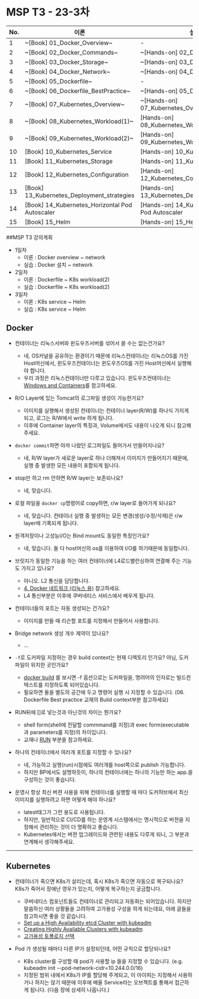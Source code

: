 # MSP T3 - 23-3차

| No. | 이론                                             | 실습                                                 |
| --- | ---------------------------------------------- | -------------------------------------------------- |
| 1   | ~[Book] 01_Docker_Overview~                      | -                                                  |
| 2   | ~[Book] 02_Docker_Commands~                      | ~[Hands-on] 02_Docker_Commands~                      |
| 3   | ~[Book] 03_Docker_Storage~                       | ~[Hands-on] 03_Docker_Storage~                       |
| 4   | ~[Book] 04_Docker_Network~                       | ~[Hands-on] 04_Docker_Network~                       |
| 5   | ~[Book] 05_Dockerfile~                           | -                                                  |
| 6   | ~[Book] 06_Dockerfile_BestPractice~              | ~[Hands-on] 05_Dockerfile~                           |
| 7   | ~[Book] 07_Kubernetes_Overview~                  | ~[Hands-on] 07_Kubernetes_Overview~                  |
| 8   | ~[Book] 08_Kubernetes_Workload(1)~               | [Hands-on] 08_Kubernetes_Workload(1)               |
| 9   | ~[Book] 09_Kubernetes_Workload(2)~               | [Hands-on] 09_Kubernetes_Workload(2)               |
| 10  | [Book] 10_Kubernetes_Service                   | [Hands-on] 10_Kubernetes_Service                   |
| 11  | [Book] 11_Kubernetes_Storage                   | [Hands-on] 11_Kubernetes_Storage                   |
| 12  | [Book] 12_Kubernetes_Configuration             | [Hands-on] 12_Kubernetes_Configuration             |
| 13  | [Book] 13_Kubernetes_Deployment_strategies     | [Hands-on] 13_Kubernetes_Deployment_strategies     |
| 14  | [Book] 14_Kubernetes_Horizontal Pod Autoscaler | [Hands-on] 14_Kubernetes_Horizontal Pod Autoscaler |
| 15  | [Book] 15_Helm                                 | [Hands-on] 15_Helm                                 |


##MSP T3 강의계획
- 1일차
  - 이론 : Docker overview ~ network
  - 실습 : Docker 설치 ~ network
- 2일차
  - 이론 : Dockerfile ~ K8s workload(2)
  - 실습 : Dockerfile ~ K8s workload(2)
- 3일차
  - 이론 : K8s service ~ Helm
  - 실습 : K8s service ~ Helm

## Docker

- 컨테이너는 리눅스서버와 윈도우즈서버를 섞어서 쓸 수는 없는건가요?
  - 네, OS커널을 공유하는 환경이기 때문에 리눅스컨테이너는 리눅스OS를 가진 Host머신에서, 윈도우즈컨테이너는 윈도우즈OS를 가진 Host머신에서 실행해야 합니다.
  - 우리 과정은 리눅스컨테이너만 다루고 있습니다. 윈도우즈컨테이너는 [Windows and Containers](https://docs.microsoft.com/en-us/virtualization/windowscontainers/about/)를 참고하세요.

- R/O Layer에 있는 Tomcat의 로그파일 생성이 가능한가요?
  - 이미지를 실행해서 생성된 컨테이너는 컨테이너 layer(R/W)를 하나식 가지게 되고, 로그는 R/W에서 write 하게 됩니다.
  - 이후에 Container layer의 특징과, Volume에서도 내용이 나오게 되니 참고해주세요.

- `docker commit`하면 아까 나왔던 로그파일도 들어가서 만들어지나요?
  - 네, R/W layer가 새로운 layer로 하나 더해져서 이미지가 만들어지기 때문에, 실행 중 발생한 모든 내용이 포함되게 됩니다.

- stop만 하고 rm 안하면 R/W layer는 보존되나요?
  - 네, 맞습니다.

- 로컬 파일을 `docker cp`명령어로 copy하면, r/w layer로 들어가게 되나요?
  - 네, 맞습니다. 컨테이너 실행 중 발생하는 모든 변경(생성/수정/삭제)은 r/w layer에 기록되게 됩니다.

- 원격저장이나 고성능I/O는 Bind mount도 동일한 특징인가요?
  - 네, 맞습니다. 둘 다 host머신의 os를 이용하여 I/O를 하기때문에 동일합니다.

- 브릿지가 동일한 기능을 하는 여러 컨테이너에 L4로드밸런싱하여 연결해 주는 기능도 가지고 있나요?
  - 아니오. L2 통신을 담당합니다.
  - [4. Docker 네트워크 (리눅스 용)](https://doitnow-man.tistory.com/m/183) 참고하세요.
  - L4 통신부분은 이후에 쿠버네티스 서비스에서 배우게 됩니다.

- 컨테이너들의 포트는 자동 생성되는 건가요?
  - 이미지를 만들 때 리슨할 포트를 지정해서 만들어서 사용합니다.

- Bridge network 생성 개수 제약이 있나요?
  - ...
 
- `-f`로 도커파일 지정하는 경우 build context는 현재 디렉토리 인가요? 아님, 도커파일이 위치한 곳인가요?
  - [docker build](https://docs.docker.com/engine/reference/commandline/build/) 를 보시면 -f 옵션으로는 도커파일을, 명려어의 인자로는 빌드컨텍스트를 지정하도록 되어있습니다.
  - 필요하면 둘을 별도의 공간에 두고 명령어 실행 시 지정할 수 있습니다. (06. Dockerfile Best practice 교재의 Build context부분 참고하세요)
  
- RUN뒤에 []로 넣는것과 아닌것의 차이는 뭔가요?
  - shell form(shell에 전달할 commmand를 지정)과 exec form(executable과 parameters를 지정)의 차이입니다.
  - 교재나 [RUN](https://docs.docker.com/engine/reference/builder/#run) 부분을 참고하세요.

- 하나의 컨테이너에서 여러개 포트를 지정할 수 있나요?
  - 네, 가능하고 실행(run)시점에도 여러개를 host쪽으로 publish 가능합니다.
  - 하지만 BP에서도 설명하듯이, 하나의 컨테이너에는 하나의 기능만 하는 app.을 구성하는 것이 좋습니다. 

- 운영시 항상 최신 버젼 사용을  위해 컨테이너를 실행할 때 마다 도커허브에서 최신 이미지를 실행하려고 하면 어떻게 해야 하나요?
  - latest태그가 그런 용도로 사용됩니다.
  - 하지만, 일반적으로 CI/CD를 하는 운영계 시스템에서는 명시적으로 버젼을 지정해서 관리하는 것이 더 명확하고 좋습니다.
  - Kubernetes에서는 버젼 업그레이드와 관련된 내용도 다루게 되니, 그 부분과 연계해서 생각해주세요.

---

## Kubernetes

- 컨테이너가 죽으면 K8s가 살리는데, 혹시 K8s가 죽으면 자동으로 복구되나요? K8s가 죽어서 장애난 영우가 있는지, 어떻게 복구하는지 궁금합니다.
  - 쿠버네티스 컴포넌트들도 컨테이너로 관리되고 자동화는 되어있습니다. 하지만 말씀하신 여러 상황들을 고려하여 고가용성 구성을 하게 되는데요, 아래 글들을 참고하시면 좋을 것 같습니다.
  - [Set up a High Availability etcd Cluster with kubeadm](https://kubernetes.io/docs/setup/production-environment/tools/kubeadm/setup-ha-etcd-with-kubeadm/)
  - [Creating Highly Available Clusters with kubeadm](https://kubernetes.io/docs/setup/production-environment/tools/kubeadm/high-availability/)
  - [고가용성 토폴로지 선택](https://kubernetes.io/ko/docs/setup/production-environment/tools/kubeadm/ha-topology/)

- Pod 가 생성될 때마다 다른 IP가 설정되던데, 어떤 규칙으로 할당되나요?
  - K8s cluster를 구성할 때 pod가 사용할 ip 들을 지정할 수 있습니다.  (e.g. kubeadm init --pod-network-cidr=10.244.0.0/16)
  - 지정된 범위 내에서 K8s가 IP를 할당해 주게되고, 이 아이피는 지정해서 사용하거나 하지는 않기 때문에 이후에 배울 Service라는 오브젝트를 통해서 접근하게 됩니다. (다음 장에 상세히 나옵니다.)
